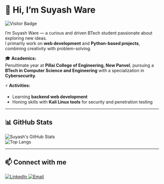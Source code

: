 # 👋 Hi, I’m Suyash Ware

![Visitor Badge](https://komarev.com/ghpvc/?username=SuyashWare&style=flat-square&color=blue)

I’m Suyash Ware — a curious and driven BTech student passionate about exploring new ideas.  
I primarily work on **web development** and **Python-based projects**, combining creativity with problem-solving.  

🎓 **Academics:**  
Penultimate year at **Pillai College of Engineering, New Panvel**, pursuing a **BTech in Computer Science and Engineering** with a specialization in **Cybersecurity**.

⚡ **Activities:**  
- Learning **backend web development**
- Honing skills with **Kali Linux tools** for security and penetration testing

---

## 📊 GitHub Stats

![Suyash's GitHub Stats](https://github-readme-stats.vercel.app/api?username=SuyashWare&show_icons=true&theme=radical)  
![Top Langs](https://github-readme-stats.vercel.app/api/top-langs/?username=SuyashWare&layout=compact&theme=radical)

---

## 📫 Connect with me

<p align="left">
  <a href="https://www.linkedin.com/in/suyashware">
    <img src="https://img.shields.io/badge/LinkedIn-blue?logo=linkedin&logoColor=white" alt="LinkedIn" />
  </a>
  <a href="mailto:wsuyash23comp@student.mes.ac.in">
    <img src="https://img.shields.io/badge/Email-red?logo=gmail&logoColor=white" alt="Email" />
  </a>
</p>
